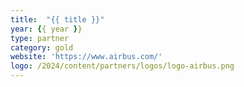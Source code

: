 ```yaml
---
title:  "{{ title }}"
year: {{ year }}
type: partner
category: gold
website: 'https://www.airbus.com/'
logo: /2024/content/partners/logos/logo-airbus.png
---
```

